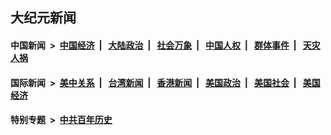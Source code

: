 ## 大纪元新闻

#### 中国新闻 &nbsp;>&nbsp; [中国经济](indexes/ncid283/README.md?04221645) &nbsp;| &nbsp; [大陆政治](indexes/ncid277/README.md?04221645) &nbsp;| &nbsp; [社会万象](indexes/ncid282/README.md?04221645) &nbsp;| &nbsp; [中国人权](indexes/ncid278/README.md?04221645) &nbsp;| &nbsp; [群体事件](indexes/ncid279/README.md?04221645) &nbsp;| &nbsp; [天灾人祸](indexes/ncid280/README.md?04221645)

#### 国际新闻 &nbsp;>&nbsp; [美中关系](indexes/nf1412576/README.md?04221645) &nbsp;| &nbsp; [台湾新闻](indexes/ncid1349361/README.md?04221645) &nbsp;| &nbsp; [香港新闻](indexes/ncid1349362/README.md?04221645) &nbsp;| &nbsp; [美国政治](indexes/ncid1078159/README.md?04221645) &nbsp;| &nbsp; [美国社会](indexes/ncid1078160/README.md?04221645) &nbsp;| &nbsp; [美国经济](indexes/ncid1078158/README.md?04221645)

#### 特别专题 &nbsp;>&nbsp; [中共百年历史](https://github.com/epoch-news/epoch-special/blob/master/README.md?04221645)  
